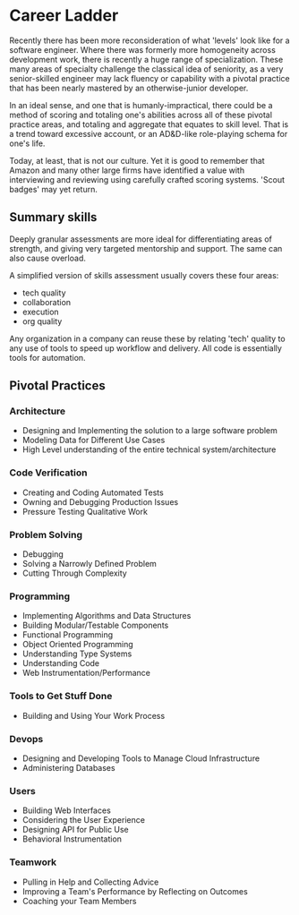 # Career Ladder

Recently there has been more reconsideration of what 'levels' look like for a software engineer.  Where there was formerly more homogeneity across development work, there is recently a huge range of specialization. These many areas of specialty challenge the classical idea of seniority, as a very senior-skilled engineer may lack fluency or capability with a pivotal practice that has been nearly mastered by an otherwise-junior developer. 

In an ideal sense, and one that is humanly-impractical, there could be a method of scoring and totaling one's abilities across all of these pivotal practice areas, and  totaling and aggregate that equates to skill level.  That is a trend toward excessive account, or an AD&D-like role-playing schema for one's life.  

Today, at least, that is not our culture.  Yet it is good to remember that Amazon and many other large firms have identified a value with interviewing and reviewing using carefully crafted scoring systems.  'Scout badges' may yet return.

## Summary skills

Deeply granular assessments are more ideal for differentiating areas of strength, and giving very targeted mentorship and support.  The same can also cause overload.   

A simplified version of skills assessment usually covers these four areas:

* tech quality
* collaboration
* execution
* org quality

Any organization in a company can reuse these by relating 'tech' quality to any use of tools to speed up workflow and delivery.  All code is essentially tools for automation.

## Pivotal Practices
### Architecture

* Designing and Implementing the solution to a large software problem
* Modeling Data for Different Use Cases
* High Level understanding of the entire technical system/architecture

### Code Verification

* Creating and Coding Automated Tests
* Owning and Debugging Production Issues
* Pressure Testing Qualitative Work

### Problem Solving

* Debugging
* Solving a Narrowly Defined Problem
* Cutting Through Complexity

### Programming

* Implementing Algorithms and Data Structures
* Building Modular/Testable Components
* Functional Programming
* Object Oriented Programming
* Understanding Type Systems
* Understanding Code
* Web Instrumentation/Performance

### Tools to Get Stuff Done

* Building and Using Your Work Process

### Devops

* Designing and Developing Tools to Manage Cloud Infrastructure
* Administering Databases

### Users

* Building Web Interfaces
* Considering the User Experience
* Designing API for Public Use
* Behavioral Instrumentation

### Teamwork

* Pulling in Help and Collecting Advice
* Improving a Team's Performance by Reflecting on Outcomes
* Coaching your Team Members